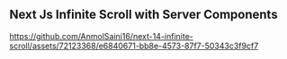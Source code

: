 ## Next Js Infinite Scroll with Server Components

https://github.com/AnmolSaini16/next-14-infinite-scroll/assets/72123368/e6840671-bb8e-4573-87f7-50343c3f9cf7


